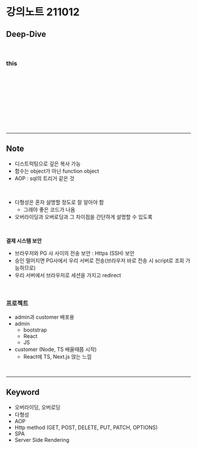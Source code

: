 # 강의노트 211012

## Deep-Dive

<br>

### this

<br>

####

<br><br>

<br><br>

<br>

---

## Note

- 디스트럭팅으로 깊은 복사 가능
- 함수는 object가 아닌 function object
- AOP : sql의 트리거 같은 것

<br>

- 다형성은 혼자 설명할 정도로 잘 알아야 함
  - 그래야 좋은 코드가 나옴
- 오버라이딩과 오버로딩과 그 차이점을 간단하게 설명할 수 있도록

<br>

**결제 시스템 보안**

- 브라우저와 PG 사 사이의 전송 보안 : Https (SSH) 보안
- 승인 떨어지면 PG사에서 우리 서버로 전송(브라우저 바로 전송 시 script로 조회 가능하므로)
- 우리 서버에서 브라우저로 세션을 가지고 redirect

<br>

### 프로젝트

- admin과 customer 배포용
- admin
  - bootstrap
  - React
  - JS
- customer (Node, TS 배울때쯤 시작)
  - React에 TS, Next.js 얹는 느낌

<br>

---

## Keyword

- 오버라이딩, 오버로딩
- 다형성
- AOP
- Http method (GET, POST, DELETE, PUT, PATCH, OPTIONS)
- SPA
- Server Side Rendering
